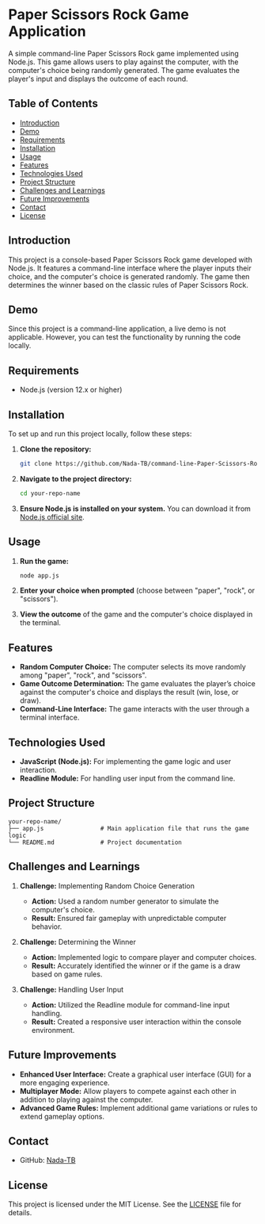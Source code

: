 # Paper Scissors Rock Game Application

A simple command-line Paper Scissors Rock game implemented using Node.js. This game allows users to play against the computer, with the computer's choice being randomly generated. The game evaluates the player's input and displays the outcome of each round.

## Table of Contents

- [Introduction](#introduction)
- [Demo](#demo)
- [Requirements](#requirements)
- [Installation](#installation)
- [Usage](#usage)
- [Features](#features)
- [Technologies Used](#technologies-used)
- [Project Structure](#project-structure)
- [Challenges and Learnings](#challenges-and-learnings)
- [Future Improvements](#future-improvements)
- [Contact](#contact)
- [License](#license)

## Introduction

This project is a console-based Paper Scissors Rock game developed with Node.js. It features a command-line interface where the player inputs their choice, and the computer's choice is generated randomly. The game then determines the winner based on the classic rules of Paper Scissors Rock.

## Demo

Since this project is a command-line application, a live demo is not applicable. However, you can test the functionality by running the code locally.

## Requirements

- Node.js (version 12.x or higher)

## Installation

To set up and run this project locally, follow these steps:

1. **Clone the repository:**

    ```bash
    git clone https://github.com/Nada-TB/command-line-Paper-Scissors-Rock-game.git
    ```

2. **Navigate to the project directory:**

    ```bash
    cd your-repo-name
    ```

3. **Ensure Node.js is installed on your system.** You can download it from [Node.js official site](https://nodejs.org/).

## Usage

1. **Run the game:**

    ```bash
    node app.js
    ```

2. **Enter your choice when prompted** (choose between "paper", "rock", or "scissors").

3. **View the outcome** of the game and the computer's choice displayed in the terminal.

## Features

- **Random Computer Choice:** The computer selects its move randomly among "paper", "rock", and "scissors".
- **Game Outcome Determination:** The game evaluates the player’s choice against the computer's choice and displays the result (win, lose, or draw).
- **Command-Line Interface:** The game interacts with the user through a terminal interface.

## Technologies Used

- **JavaScript (Node.js):** For implementing the game logic and user interaction.
- **Readline Module:** For handling user input from the command line.

## Project Structure

```plaintext
your-repo-name/
├── app.js                # Main application file that runs the game logic
└── README.md             # Project documentation
```

## Challenges and Learnings

1. **Challenge:** Implementing Random Choice Generation
   - **Action:** Used a random number generator to simulate the computer's choice.
   - **Result:** Ensured fair gameplay with unpredictable computer behavior.

2. **Challenge:** Determining the Winner
   - **Action:** Implemented logic to compare player and computer choices.
   - **Result:** Accurately identified the winner or if the game is a draw based on game rules.

3. **Challenge:** Handling User Input
   - **Action:** Utilized the Readline module for command-line input handling.
   - **Result:** Created a responsive user interaction within the console environment.

## Future Improvements

- **Enhanced User Interface:** Create a graphical user interface (GUI) for a more engaging experience.
- **Multiplayer Mode:** Allow players to compete against each other in addition to playing against the computer.
- **Advanced Game Rules:** Implement additional game variations or rules to extend gameplay options.

## Contact

- GitHub: [Nada-TB](https://github.com/Nada-TB)

## License

This project is licensed under the MIT License. See the [LICENSE](LICENSE) file for details.

